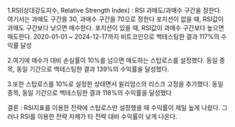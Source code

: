 1.RSI(상대강도지수, Relative Strength Index) : RSI 과매도/과매수 구간을 정한다. 
여기서는 과매도 구간을 30, 과매수 구간을 70으로 정한다
포지션이 없을 때, RSI값이 과매도 구간보다 낮으면 매수한다. 
포지션이 있을 때, RSI값이 과매수 구간보다 높으면 매도한다.
2020-01-01 ~ 2024-12-17까지 비트코인으로 백테스팅한 결과 117%의 수익률 달성

2.여기에 매수가 대비 손실률이 10%를 넘으면 매도하는 스탑로스를 설정했다.
동일 종목, 동일 기간으로 백테스팅한 결과 139%의 수익률을 달성했다.

3.또한 스탑로스를 10%로 설정한 상태면서 윌리엄스의 리스크 고정을 추가했다.
동일 종목, 동일 기간으로 백테스팅한 결과 118%의 수익률을 달성했다

결론 : RSI지표를 이용한 전략에 스탑로스만 설정했을 때 수익률이 제일 높게 나왔다.
그러나 RSI를 이용한 전략 자체가 타 전략 대비 수익률이 낮게 나온다.

